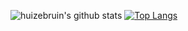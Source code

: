 
![huizebruin's github stats](https://github-readme-stats.vercel.app/api?username=huizebruin&show_icons=true) [![Top Langs](https://github-readme-stats.vercel.app/api/top-langs/?username=huizebruin)](https://github.com/huizebruin)
